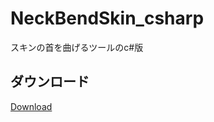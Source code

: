 # NeckBendSkin_csharp
スキンの首を曲げるツールのc#版
## ダウンロード
[Download](https://github.com/tedo0627/NeckBendSkin_csharp/releases/download/1.0.0/NeckBendSkin.exe)
